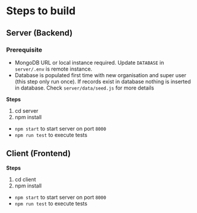 # Steps to build

## Server (Backend)

### Prerequisite

- MongoDB URL or local instance required. Update `DATABASE` in `server/.env` is remote instance.
- Database is populated first time with new organisation and super user (this step only run once). If records exist in database nothing is inserted in database. Check `server/data/seed.js` for more details

**Steps**

1. cd server
2. npm install

- `npm start` to start server on port `8000`
- `npm run test` to execute tests

## Client (Frontend)

**Steps**

1. cd client
2. npm install

- `npm start` to start server on port `8000`
- `npm run test` to execute tests
